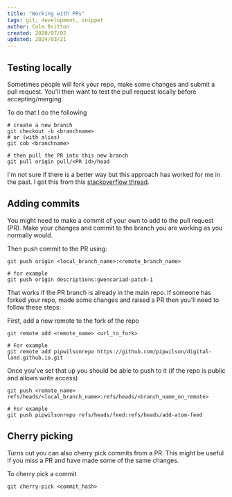 ```yaml
---
title: "Working with PRs"
tags: git, development, snippet
author: Colm Britton
created: 2020/07/02
updated: 2024/03/21
---
```


## Testing locally

Sometimes people will fork your repo, make some changes and submit a pull request. You'll then want to test the pull request locally before accepting/merging.

To do that I do the following

    # create a new branch
    git checkout -b <branchname>
    # or (with alias)
    git cob <branchname>

    # then pull the PR into this new branch
    git pull origin pull/<PR id>/head

I'm not sure if there is a better way but this approach has worked for me in the past. I got this from this [stackoverflow thread](https://stackoverflow.com/questions/5884784/how-to-pull-remote-branch-from-somebody-elses-repo).

## Adding commits

You might need to make a commit of your own to add to the pull request (PR). Make your changes and commit to the branch you are working as you normally would.

Then push commit to the PR using:

```
git push origin <local_branch_name>:<remote_branch_name>

# for example
git push origin descriptions:gwencariad-patch-1
```

That works if the PR branch is already in the main repo. If someone has forked your repo, made some changes and raised a PR then you'll need to follow these steps:

First, add a new remote to the fork of the repo
```
git remote add <remote_name> <url_to_fork>

# For example
git remote add pipwilsonrepo https://github.com/pipwilson/digital-land.github.io.git
```

Once you've set that up you should be able to push to it (if the repo is public and allows write access)
```
git push <remote_name> refs/heads/<local_branch_name>:refs/heads/<branch_name_on_remote>

# For example
git push pipwilsonrepo refs/heads/feed:refs/heads/add-atom-feed
```

## Cherry picking

Turns out you can also cherry pick commits from a PR. This might be useful if you miss a PR and have made some of the same changes.

To cherry pick a commit

    git cherry-pick <commit_hash>
